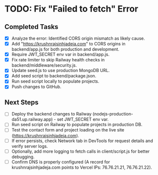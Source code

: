 # TODO: Fix "Failed to fetch" Error

## Completed Tasks

- [x] Analyze the error: Identified CORS origin mismatch as likely cause.
- [x] Add "https://krushnrajsinhjadeja.com" to CORS origins in backend/app.js for both production and development.
- [x] Require JWT_SECRET env var in backend/app.js.
- [x] Fix rate limiter to skip Railway health checks in backend/middleware/security.js.
- [x] Update seed.js to use production MongoDB URL.
- [x] Add seed script to backend/package.json.
- [x] Run seed script locally to populate projects.
- [x] Push changes to GitHub.

## Next Steps

- [ ] Deploy the backend changes to Railway (nodejs-production-da51.up.railway.app) - set JWT_SECRET env var.
- [ ] Run seed script on Railway to populate projects in production DB.
- [ ] Test the contact form and project loading on the live site (https://krushnrajsinhjadeja.com).
- [ ] If error persists, check Network tab in DevTools for request details and verify server logs.
- [ ] Optionally, add more logging to fetch calls in client/script.js for better debugging.
- [ ] Confirm DNS is properly configured (A record for krushnrajsinhjadeja.com points to Vercel IPs: 76.76.21.21, 76.76.21.22).
